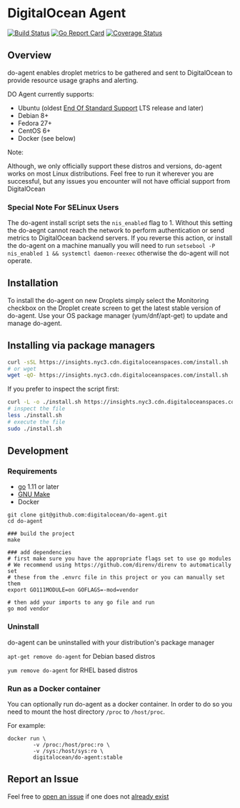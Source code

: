 # DigitalOcean Agent

[![Build
Status](https://travis-ci.org/digitalocean/do-agent.svg?branch=master)](https://travis-ci.org/digitalocean/do-agent)
[![Go Report Card](https://goreportcard.com/badge/github.com/digitalocean/do-agent)](https://goreportcard.com/report/github.com/digitalocean/do-agent)
[![Coverage Status](https://coveralls.io/repos/github/digitalocean/do-agent/badge.svg?branch=master)](https://coveralls.io/github/digitalocean/do-agent?branch=master)

## Overview
do-agent enables droplet metrics to be gathered and sent to DigitalOcean to provide resource usage graphs and alerting. 

DO Agent currently supports:
- Ubuntu (oldest [End Of Standard Support](https://wiki.ubuntu.com/Releases) LTS release and later)
- Debian 8+
- Fedora 27+
- CentOS 6+
- Docker (see below)

Note:

Although, we only officially support these distros and versions, do-agent works on most Linux distributions. Feel free to run it wherever you are successful, but any issues you encounter will not have official support from DigitalOcean

### Special Note For SELinux Users

The do-agent install script sets the `nis_enabled` flag to 1. Without this setting the do-aegnt cannot reach the network to perform authentication or send metrics to DigitalOcean backend servers. If you reverse this action, or install the do-agent on a machine manually you will need to run `setsebool -P nis_enabled 1 && systemctl daemon-reexec` otherwise the do-agent will not operate.

## Installation

To install the do-agent on new Droplets simply select the Monitoring checkbox on the Droplet create screen to get the latest stable version of do-agent. Use your OS package manager (yum/dnf/apt-get) to update and manage do-agent.

## Installing via package managers

```bash
curl -sSL https://insights.nyc3.cdn.digitaloceanspaces.com/install.sh | sudo bash
# or wget
wget -qO- https://insights.nyc3.cdn.digitaloceanspaces.com/install.sh | sudo bash
```

If you prefer to inspect the script first:

```bash
curl -L -o ./install.sh https://insights.nyc3.cdn.digitaloceanspaces.com/install.sh
# inspect the file
less ./install.sh
# execute the file
sudo ./install.sh
```

## Development

### Requirements

- [go](https://golang.org/dl/) 1.11 or later
- [GNU Make](https://www.gnu.org/software/make/)
- Docker

```
git clone git@github.com:digitalocean/do-agent.git
cd do-agent

### build the project
make

### add dependencies
# first make sure you have the appropriate flags set to use go modules
# We recommend using https://github.com/direnv/direnv to automatically set
# these from the .envrc file in this project or you can manually set them
export GO111MODULE=on GOFLAGS=-mod=vendor

# then add your imports to any go file and run
go mod vendor
```

### Uninstall

do-agent can be uninstalled with your distribution's package manager

`apt-get remove do-agent` for Debian based distros

`yum remove do-agent` for RHEL based distros


### Run as a Docker container

You can optionally run do-agent as a docker container. In order to do so
you need to mount the host directory `/proc` to `/host/proc`.

For example:

```
docker run \
        -v /proc:/host/proc:ro \
        -v /sys:/host/sys:ro \
        digitalocean/do-agent:stable
```

## Report an Issue
Feel free to [open an issue](https://github.com/digitalocean/do-agent/issues/new)
if one does not [already exist](https://github.com/digitalocean/do-agent/issues)
